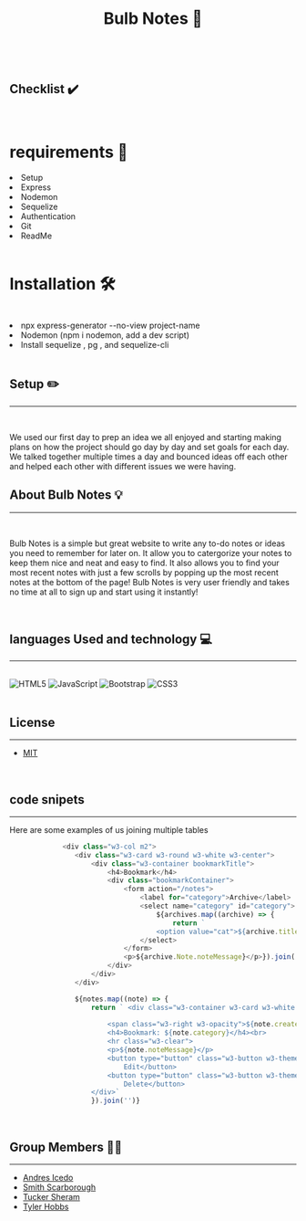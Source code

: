 # <p align='center'> Bulb Notes 📝 </p>
<br>
<br>

## Checklist ✔️


<br>

# requirements 📓
<li>Setup</li>
<li>Express</li>
<li>Nodemon</li>
<li>Sequelize</li>
<li>Authentication</li>
<li>Git</li>
<li>ReadMe</li>


<br>

# Installation 🛠

<br>

<li>npx express-generator --no-view project-name</li>
<li>Nodemon (npm i nodemon, add a dev script)</li>
<li>Install sequelize , pg , and sequelize-cli</li>
 
 <br>

## Setup ✏️
<hr>

<br>

We used our first day to prep an idea we all enjoyed and starting making plans on how the project should go day by day and set goals for each day. We talked together multiple times a day and bounced ideas off each other and helped each other with different issues we were having.

## About Bulb Notes 💡
<hr>

<br>

Bulb Notes is a simple but great website to write any to-do notes or ideas you need to remember for later on. It allow you to catergorize your notes to keep them nice and neat and easy to find. It also allows you to find your most recent notes with just a few scrolls by popping up the most recent notes at the bottom of the page! Bulb Notes is very user friendly and takes no time at all to sign up and start using it instantly!

<br>

## languages Used and technology  💻
<hr>

<br>

<img alt="HTML5" src="https://img.shields.io/badge/html5%20-%23E34F26.svg?&style=for-the-badge&logo=html5&logoColor=white"/>
<img alt="JavaScript" src="https://img.shields.io/badge/javascript%20-%23323330.svg?&style=for-the-badge&logo=javascript&logoColor=%23F7DF1E"/>
<img alt="Bootstrap" src="https://img.shields.io/badge/bootstrap%20-%23563D7C.svg?&style=for-the-badge&logo=bootstrap&logoColor=white"/>
<img alt="CSS3" src="https://img.shields.io/badge/css3%20-%231572B6.svg?&style=for-the-badge&logo=css3&logoColor=white"/>

<br>
<br>

## License
<hr>


* [MIT](https://opensource.org/licenses/MIT)


<br>

## code snipets
<hr>

Here are some examples of us joining multiple tables 
```js 
             <div class="w3-col m2">
                <div class="w3-card w3-round w3-white w3-center">
                    <div class="w3-container bookmarkTitle">
                        <h4>Bookmark</h4>
                        <div class="bookmarkContainer">
                            <form action="/notes">
                                <label for="category">Archive</label>
                                <select name="category" id="category">
                                    ${archives.map((archive) => {
                                        return `
                                    <option value="cat">${archive.title}</option>`
                                </select>
                            </form>
                            <p>${archive.Note.noteMessage}</p>}).join('')}
                        </div>
                    </div>
                </div>
```
```js 
                ${notes.map((note) => {
                    return ` <div class="w3-container w3-card w3-white w3-round w3-margin"><br>
    
                        <span class="w3-right w3-opacity">${note.createdAt}</span>
                        <h4>Bookmark: ${note.category}</h4><br>
                        <hr class="w3-clear">
                        <p>${note.noteMessage}</p>
                        <button type="button" class="w3-button w3-theme-d1 w3-margin-bottom"><i class="fa fa-pencil"></i>
                            Edit</button>
                        <button type="button" class="w3-button w3-theme-d2 w3-margin-bottom"><i class="fa fa-comment"></i>
                            Delete</button>
                    </div>`
                    }).join('')}
```

<br>

## Group Members 👨‍💻
<hr>

* [Andres Icedo](https://github.com/andresicedo)
* [Smith Scarborough](https://github.com/smithscarborough)
* [Tucker Sheram](https://github.com/tgsher9329)
* [Tyler Hobbs](https://github.com/tylerhobbs94)